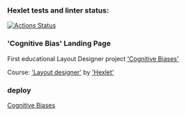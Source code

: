 ### Hexlet tests and linter status:
[![Actions Status](https://github.com/sergey-ss-solovyov/layout-designer-project-lvl1/workflows/hexlet-check/badge.svg)](https://github.com/sergey-ss-solovyov/layout-designer-project-lvl1/actions)

### 'Cognitive Bias' Landing Page

First educational Layout Designer project ['Cognitive Biases'](https://ru.hexlet.io/professions/layout-designer/projects/58)

Course: ['Layout designer'](https://ru.hexlet.io/professions/layout-designer) by ['Hexlet'](https://ru.hexlet.io/)

### deploy
<a href="http://flowery-teeth.surge.sh/">Cognitive Biases</a>
